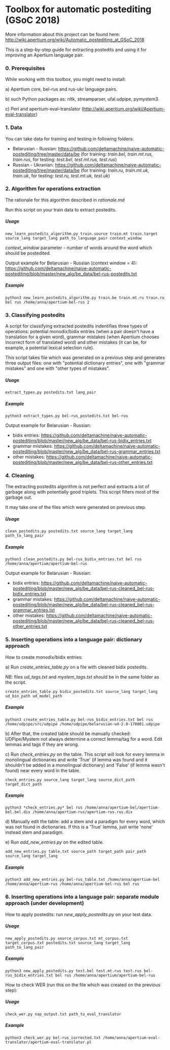 # Toolbox for automatic postediting (GSoC 2018)

More information about this project can be found here: http://wiki.apertium.org/wiki/Automatic_postediting_at_GSoC_2018

This is a step-by-step guide for extracting postedits and using it for improving an Apertium language pair.

### 0. Prerequisites

While working with this toolbox, you might need to install:

a) Apertium core, bel-rus and rus-ukr language pairs.

b) such Python packages as: nltk, streamparser, ufal.udpipe, pymystem3.

c) Perl and apertium-eval-translator (http://wiki.apertium.org/wiki/Apertium-eval-translator)

### 1. Data

You can take data for training and testing in following folders:

* Belarusian - Russian: https://github.com/deltamachine/naive-automatic-postediting/tree/master/data/be (for training: *train.bel, train.mt.rus, train.rus*, for testing: *test.bel, test.mt.rus, test.rus*)
* Russian - Ukranian: https://github.com/deltamachine/naive-automatic-postediting/tree/master/data/be (for training: *train.ru, train.mt.uk, train.uk*, for testing: *test.ru, test.mt.uk, test.uk*)

### 2. Algorithm for operations extraction

The rationale for this algorithm described in *rationale.md*

Run this script on your train data to extract postedits.

##### Usage

```
new_learn_postedits_algorithm.py train.source train.mt train.target source_lang target_lang path_to_language_pair context_window
```

*context_window* parameter - number of words around the word which should be postedited.

Output example for Belarusian - Russian (context window = 4): https://github.com/deltamachine/naive-automatic-postediting/blob/master/new_alg/be_data/bel-rus-postedits.txt


##### Example

```
python3 new_learn_postedits_algorithm.py train.be train.mt.ru train.ru bel rus /home/anna/apertium-bel-rus 2
```

### 3. Classifying postedits

A script for classifying extracted postedits indentifies three types of operations: potential monodix/bidix entries 
(when a pair doesn't have a translation for a given word), grammar mistakes (when Apertium chooses incorrect form of 
translated word) and other mistakes (it can be, for example, a potential lexical selection rule).

This script takes file which was generated on a previous step and generates three output files: one with "potential dictionary entries", one with "grammar mistakes" and one with "other types of mistakes". 

##### Usage

```
extract_types.py postedits.txt lang_pair
```

##### Example

```
python3 extract_types.py bel-rus_postedits.txt bel-rus
```

Output example for Belarusian - Russian:

* bidix entries: https://github.com/deltamachine/naive-automatic-postediting/blob/master/new_alg/be_data/bel-rus-bidix_entries.txt
* grammar mistakes: https://github.com/deltamachine/naive-automatic-postediting/blob/master/new_alg/be_data/bel-rus-grammar_entries.txt
* other mistakes: https://github.com/deltamachine/naive-automatic-postediting/blob/master/new_alg/be_data/bel-rus-other_entries.txt

### 4. Cleaning

The extracting postedits algorithm is not perfect and extracts a lot of garbage along with potentially good triplets. This script filters most of the garbage out.

It may take one of the files which were generated on previous step.

##### Usage

```
clean_postedits.py postedits.txt source_lang target_lang path_to_lang_pair
```

##### Example

```
python3 clean_postedits.py bel-rus_bidix_entries.txt bel rus /home/anna/apertium/apertium-bel-rus
```

Output example for Belarusian - Russian:

* bidix entries: https://github.com/deltamachine/naive-automatic-postediting/blob/master/new_alg/be_data/bel-rus-cleaned_bel-rus-bidix_entries.txt
* grammar mistakes: https://github.com/deltamachine/naive-automatic-postediting/blob/master/new_alg/be_data/bel-rus-cleaned_bel-rus-grammar_entries.txt
* other mistakes: https://github.com/deltamachine/naive-automatic-postediting/blob/master/new_alg/be_data/bel-rus-cleaned_bel-rus-other_entries.txt

### 5. Inserting operations into a language pair: dictionary approach

How to create monodix/bidix entries:

a) Run *create_entries_table.py* on a file with cleaned bidix postedits.

NB: files *ud_tags.txt* and *mystem_tags.txt* should be in the same folder as the script.

```
create_entries_table.py bidix_postedits.txt source_lang target_lang ud_bin_path ud_model_path
```

##### Example

```
python3 create_entries_table.py bel-rus_bidix_entries.txt bel rus /home/udpipe/src/udpipe /home/udpipe/belarusian-ud-2.0-170801.udpipe

```

b) After that, the created table should be manually checked: UDPipe/Mystem not always determine a correct lemma/tag for a word. Edit lemmas and tags if they are wrong.

c) Run *check_entries.py* on the table. This script will look for every lemma in monolingual dictionaries and write 'True' (if lemma was found and it shouldn't be added in a monolingual dictionary) and 'False' (if lemma wasn't found) near every word in the table.


```
check_entries.py source_lang target_lang source_dict_path target_dict_path
```

##### Example

```
python3 *check_entries.py* bel rus /home/anna/apertium-bel/apertium-bel.bel.dix /home/anna/apertium-rus/apertium-rus.rus.dix

```

d) Manually edit the table: add a stem and a paradigm for every word, which was not found in dictionaries. If this is a 'True' lemma, just write 'none' instead stem and paradigm.

e) Run *add_new_entries.py* on the edited table.

```
add_new_entries.py table.txt source_path target_path pair_path source_lang target_lang
```

##### Example

```
python3 add_new_entries.py bel-rus_table.txt /home/anna/apertium-bel /home/anna/apertium-rus /home/anna/apertium-bel-rus bel rus

```

### 6. Inserting operations into a language pair: separate module approach (under development)

How to apply postedits: run *new_apply_postedits.py* on your test data.

##### Usage

```
new_apply_postedits.py source_corpus.txt mt_corpus.txt target_corpus.txt postedits.txt source_lang target_lang path_to_lang_pair
```

##### Example

```
python3 new_apply_postedits.py test.bel test.mt.rus test.rus bel-rus_bidix_entries.txt bel rus /home/anna/apertium/apertium-bel-rus
```

How to check WER (run this on the file which was created on the previous step):

##### Usage

```
check_wer.py nap_output.txt path_to_eval_translator
```

##### Example

```
python3 check_wer.py bel-rus_corrected.txt /home/anna/apertium-eval-translator/apertium-eval-translator.pl
```
